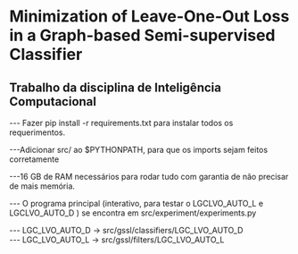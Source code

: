 # Minimization of Leave-One-Out Loss in a Graph-based Semi-supervised Classifier
## Trabalho da disciplina de Inteligência Computacional


--- Fazer pip install -r requirements.txt para instalar todos os requerimentos. <br>

---Adicionar src/ ao $PYTHONPATH, para que os imports sejam feitos corretamente <br>

---16 GB de RAM necessários para rodar tudo com garantia de não precisar de mais memória. <br>

--- O programa principal (interativo, para testar o LGCLVO_AUTO_L e LGCLVO_AUTO_D ) se encontra em src/experiment/experiments.py <br>

--- LGC_LVO_AUTO_D -> src/gssl/classifiers/LGC_LVO_AUTO_D <br>
--- LGC_LVO_AUTO_L -> src/gssl/filters/LGC_LVO_AUTO_L <br>
